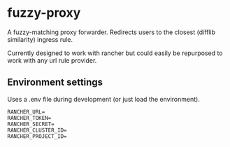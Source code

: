 # fuzzy-proxy
A fuzzy-matching proxy forwarder. Redirects users to the closest (difflib similarity) ingress rule.

Currently designed to work with rancher but could easily be repurposed to work with any url rule provider.

## Environment settings
Uses a .env file during development (or just load the environment).

```env
RANCHER_URL=
RANCHER_TOKEN=
RANCHER_SECRET=
RANCHER_CLUSTER_ID=
RANCHER_PROJECT_ID=
```
